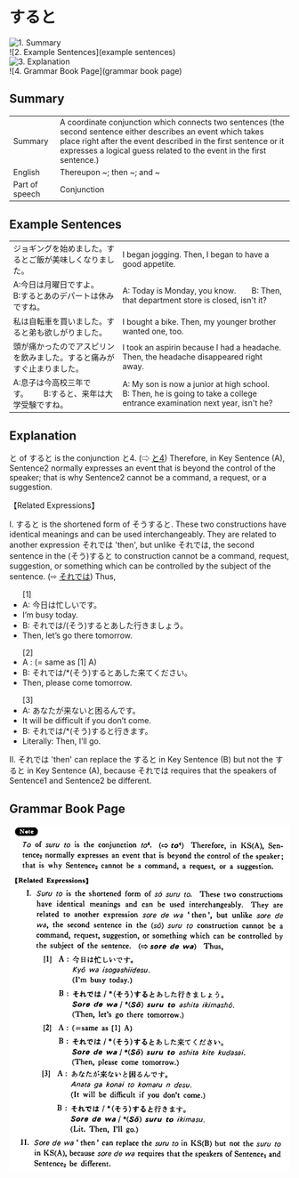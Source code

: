 # すると

![1. Summary](summary)<br>
![2. Example Sentences](example sentences)<br>
![3. Explanation](explanation)<br>
![4. Grammar Book Page](grammar book page)<br>


## Summary

<table><tr>   <td>Summary</td>   <td>A coordinate conjunction which connects two sentences (the second sentence either describes an event which takes place right after the event described in the first sentence or it expresses a logical guess related to the event in the first sentence.)</td></tr><tr>   <td>English</td>   <td>Thereupon ~; then ~; and ~</td></tr><tr>   <td>Part of speech</td>   <td>Conjunction</td></tr></table>

## Example Sentences

<table><tr>   <td>ジョギングを始めました。するとご飯が美味しくなりました。</td>   <td>I began jogging. Then, I began to have a good appetite.</td></tr><tr>   <td>A:今日は月曜日ですよ。  B:するとあのデパートは休みですね。</td>   <td>A: Today is Monday, you know.&emsp;&emsp;B: Then, that department store is closed, isn't it?</td></tr><tr>   <td>私は自転車を買いました。すると弟も欲しがりました。</td>   <td>I bought a bike. Then, my younger brother wanted one, too.</td></tr><tr>   <td>頭が痛かったのでアスピリンを飲みました。すると痛みがすぐ止まりました。</td>   <td>I took an aspirin because I had a headache. Then, the headache disappeared right away.</td></tr><tr>   <td>A:息子は今高校三年です。  B:すると、来年は大学受験ですね。</td>   <td>A: My son is now a junior at high school.&emsp;&emsp;B: Then, he is going to take a college entrance examination next year, isn't he?</td></tr></table>

## Explanation

<p>と of <span class="cloze">すると</span> is the conjunction と4. (⇨ <a href="#㊦ と (4)">と4</a>) Therefore, in Key Sentence (A), Sentence2 normally expresses an event that is beyond the control of the speaker; that is why Sentence2 cannot be a command, a request, or a suggestion.</p>  <p>【Related Expressions】</p>  <p>I. <span class="cloze">すると</span> is the shortened form of <span class="cloze">そうすると</span>. These two constructions have identical meanings and can be used interchangeably. They are related to another expression それでは 'then', but unlike それでは, the second sentence in the (<span class="cloze">そう</span>)<span class="cloze">すると</span> to construction cannot be a command, request, suggestion, or something which can be controlled by the subject of the sentence. (⇨ <a href="#㊦ それでは">それでは</a>) Thus,</p>  <ul>[1] <li>A: 今日は忙しいです。</li> <li>I’m busy today.</li> <div class="divide"></div> <li>B: それでは/(<span class="cloze">そう</span>)<span class="cloze">すると</span>あした行きましょう。</li> <li>Then, let’s go there tomorrow.</li> </ul>  <ul>[2] <li>A : (= same as [1] A)</li> <div class="divide"></div> <li>B: それでは/*(<span class="cloze">そう</span>)<span class="cloze">すると</span>あした来てください。</li> <li>Then, please come tomorrow.</li> </ul>  <ul>[3] <li>A: あなたが来ないと困るんです。</li> <li>It will be difficult if you don’t come.</li> <div class="divide"></div> <li>B: それでは/*(<span class="cloze">そう</span>)<span class="cloze">すると</span>行きます。</li> <li>Literally: Then, I’ll go.</li> </ul>  <p>II. それでは 'then' can replace the <span class="cloze">すると</span> in Key Sentence (B) but not the <span class="cloze">すると</span> in Key Sentence (A), because それでは requires that the speakers of Sentence1 and Sentence2 be different.</p>

## Grammar Book Page

![](../img/Basicすると.png)


